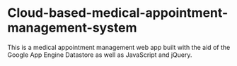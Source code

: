 # Cloud-based-medical-appointment-management-system
This is a medical appointment management web app built with the aid of the Google App Engine Datastore as
well as JavaScript and jQuery.
